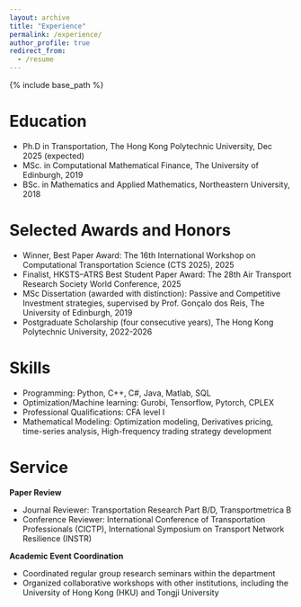 ```yaml
---
layout: archive
title: "Experience"
permalink: /experience/
author_profile: true
redirect_from:
  - /resume
---
```


{% include base_path %}

Education
======
* Ph.D in Transportation, The Hong Kong Polytechnic University, Dec 2025 (expected)
* MSc. in Computational Mathematical Finance, The University of Edinburgh, 2019
* BSc. in Mathematics and Applied Mathematics, Northeastern University, 2018


Selected Awards and Honors
======
* Winner, Best Paper Award: The 16th International Workshop on Computational Transportation Science (CTS 2025), 2025
* Finalist, HKSTS–ATRS Best Student Paper Award: The 28th Air Transport Research Society World Conference, 2025
* MSc Dissertation (awarded with distinction): Passive and Competitive Investment strategies, supervised by Prof. Gonçalo dos Reis, The University of Edinburgh, 2019
* Postgraduate Scholarship (four consecutive years), The Hong Kong Polytechnic University, 2022-2026

Skills 
=====
* Programming: Python, C++, C#, Java, Matlab, SQL
* Optimization/Machine learning: Gurobi, Tensorflow, Pytorch, CPLEX
* Professional Qualifications: CFA level I
* Mathematical Modeling: Optimization modeling, Derivatives pricing, time-series analysis, High-frequency trading strategy development
  
Service
======
**Paper Review**
* Journal Reviewer: Transportation Research Part B/D, Transportmetrica B
* Conference Reviewer: International Conference of Transportation Professionals (CICTP), International Symposium on Transport Network Resilience (INSTR)

**Academic Event Coordination**
* Coordinated regular group research seminars within the department
* Organized collaborative workshops with other institutions, including the University of Hong Kong (HKU) and Tongji University
